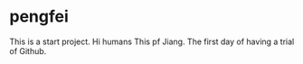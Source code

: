 # pengfei
This is a start project.
Hi humans
This pf Jiang.
The first day of having a trial of Github.
